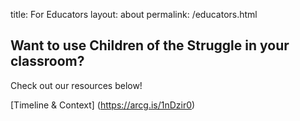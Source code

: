 title: For Educators
layout: about
permalink: /educators.html

## Want to use Children of the Struggle in your classroom?
Check out our resources below!

[Timeline & Context] (https://arcg.is/1nDzir0)

